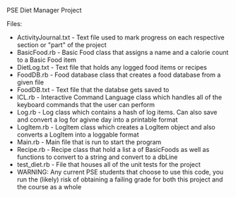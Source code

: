 PSE Diet Manager Project

Files:
- ActivityJournal.txt - Text file used to mark progress on each respective section or "part" of the project
- BasicFood.rb    - Basic Food class that assigns a name and a calorie count to a Basic Food item
- DietLog.txt     - Text file that holds any logged food items or recipes
- FoodDB.rb       - Food database class that creates a food database from a given file
- FoodDB.txt      - Text file that the databse gets saved to
- ICL.rb          - Interactive Command Language class which handles all of the keyboard commands that the user can perform
- Log.rb          - Log class which contains a hash of log items. Can also save and convert a log for agivne day into a printable format
- LogItem.rb      - LogItem class which creates a LogItem object and also converts a LogItem into a loggable format
- Main.rb         - Main file that is run to start the program
- Recipe.rb       - Recipe class that hold a list a of BasicFoods as well as functions to convert to a string and convert to a dbLine
- test_diet.rb    - File that houses all of the unit tests for the project
- WARNING: Any current PSE students that choose to use this code, you run the (likely) risk of obtaining a failing grade for both this project and the course as a whole
